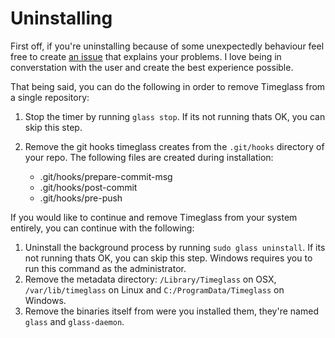 # Uninstalling
First off, if you're uninstalling because of some unexpectedly behaviour feel free to create [an issue](https://github.com/timeglass/glass/issues) that explains your problems. I love being in converstation with the user and create the best experience possible. 

That being said, you can do the following in order to remove Timeglass from a single repository:

1. Stop the timer by running `glass stop`. If its not running thats OK, you can skip this step.
2. Remove the git hooks timeglass creates from the `.git/hooks` directory of your repo. The following files are created during installation:

     - .git/hooks/prepare-commit-msg
     - .git/hooks/post-commit 
     - .git/hooks/pre-push

If you would like to continue and remove Timeglass from your system entirely, you can continue with the following:

1. Uninstall the background process by running `sudo glass uninstall`. If its not running thats OK, you can skip this step. Windows requires you to run this command as the administrator.
2. Remove the metadata directory: `/Library/Timeglass` on OSX, `/var/lib/timeglass` on Linux and `C:/ProgramData/Timeglass` on Windows.
3. Remove the binaries itself from were you installed them, they're named `glass` and `glass-daemon`.
